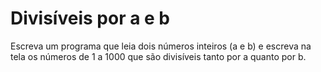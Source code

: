 # Divisíveis por a e b #

Escreva um programa que leia dois números inteiros (a e b) e escreva na tela os números de 1 a 1000 que são divisíveis tanto por a quanto por b.
